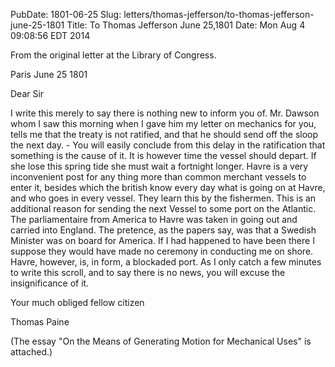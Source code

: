 PubDate: 1801-06-25
Slug: letters/thomas-jefferson/to-thomas-jefferson-june-25-1801
Title: To Thomas Jefferson  June 25,1801
Date: Mon Aug  4 09:08:56 EDT 2014

   From the original letter at the Library of Congress.

   Paris June 25 1801

   Dear Sir

   I write this merely to say there is nothing new to inform you of. Mr.
   Dawson whom I saw this morning when I gave him my letter on mechanics for
   you, tells me that the treaty is not ratified, and that he
   should send off the sloop the next day. - You will easily conclude from
   this delay in the ratification that something is the cause of it. It is
   however time the vessel should depart. If she lose this spring tide she
   must wait a fortnight longer. Havre is a very inconvenient post for
   any thing more than common merchant vessels to enter it, besides which the
   british know every day what is going on at Havre, and who goes in every
   vessel. They learn this by the fishermen. This is an additional reason for
   sending the next Vessel to some port on the Atlantic. The parliamentaire
   from America to Havre was taken in going out and carried into England. The
   pretence, as the papers say, was that a Swedish Minister was on board for
   America. If I had happened to have been there I suppose they would have
   made no ceremony in conducting me on shore. Havre, however, is, in form, a
   blockaded port. As I only catch a few minutes to write this scroll, and to
   say there is no news, you will excuse the insignificance of it.

   Your much obliged fellow citizen

   Thomas Paine
  
   (The essay "On the Means of Generating Motion for Mechanical Uses" is 
   attached.)
 
